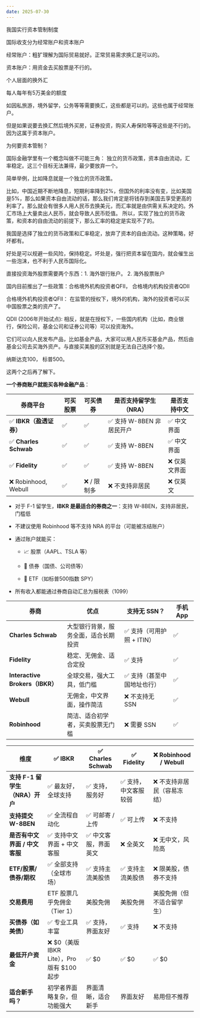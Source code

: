 ```yaml
---
date: 2025-07-30
---
```


我国实行资本管制制度


国际收支分为经常账户和资本账户

经常账户：粗犷理解为国际贸易就好。正常贸易需求换汇是可以的。

资本账户：用资金去买股票是不行的。

个人层面的换外汇

每人每年有5万美金的额度

如因私旅游，境外留学，公务等等需要换汇，这些都是可以的。这些也属于经常账户。

但是如果说要去换汇然后境外买房，证券投资，购买人寿保险等等这些是不行的。因为这属于资本账户。


为何要资本管制？

国际金融学里有一个概念叫做不可能三角：
独立的货币政策，资本自由流动，汇率稳定。这三个目标无法兼得，最少要放弃一个。

简单举例，比如降息就是一个独立的货币政策。

比如，中国近期不断地降息，短期利率降到2%，但国外的利率没有变，比如美国是5%，那么如果资本自由流动的话，那么我们肯定是将钱存到美国去享受更高的利率了。那么就会有很多人用人民币去换美元，而汇率就是由供需关系决定的。外汇市场上大量卖出人民币，就会导致人民币贬值。
所以，实现了独立的货币政策，和资本的自由流动的前提下，那么汇率的稳定是实现不了的。

我国是选择了独立的货币政策和汇率稳定，放弃了资本的自由流动。这种策略，好坏都有。

好处是可以规避一些风险，保持稳定。坏处是，强行把资本留在国内，就会催生出一些泡沫，也不利于人民币国际化。



直接投资海外股票需要两个东西：1. 海外银行账户。 2. 海外股票账户

国内目前推出了一些政策：合格境外机构投资者QFII， 合格境内机构投资者QDII

合格境外机构投资者QFII： 在监管的授权下，境外的机构，海外的投资者可以买中国股票之类的资产了。

QDII (2006年开始试点): 相反，就是在授权下，一些国内机构（比如，商业银行，保险公司，基金公司和证券公司等）可以投资海外。

它们可以向人民发布产品，比如基金产品，大家可以用人民币买基金产品，然后由基金公司去买海外资产。与直接买美股的区别就是无法自己选择个股。


纳斯达克100， 标普500。


这两个之后再了解下。



**一个券商账户就能买各种金融产品**：

|券商平台|可买股票|可买债券|是否支持留学生（NRA）|是否支持中文|
|---|---|---|---|---|
|✅ **IBKR（盈透证券）**|✅|✅|✅ 支持 W-8BEN 非居民开户|✅ 中文界面|
|✅ **Charles Schwab**|✅|✅|✅ 支持 W-8BEN|✅ 中文界面|
|✅ **Fidelity**|✅|✅|✅ 支持 W-8BEN|❌ 仅英文界面|
|❌ Robinhood, Webull|✅|❌ / 限制多|❌ 不支持非居民|❌ 仅英文|


- 对于 F-1 留学生，**IBKR 是最适合的券商之一**：支持 W-8BEN，支持非居民，门槛低
    
- 不建议使用 Robinhood 等不支持 NRA 的平台（可能被冻结账户）

- 通过账户就能买：
    
    - 📈 股票（AAPL、TSLA 等）
        
    - 🧾 债券（国债、公司债等）
        
    - 🧺 ETF（如标普500指数 SPY）
        
- 所有收入都能通过券商自动汇总为报税表（1099）


|券商|优点|支持无 SSN？|手机 App|
|---|---|---|---|
|**Charles Schwab**|大型银行背景，服务全面，适合长期投资|✅ 支持（可用护照 + ITIN）|✅|
|**Fidelity**|稳定、无佣金、适合定投|✅ 支持|✅|
|**Interactive Brokers（IBKR）**|全球交易，强大工具，低门槛|✅ 支持（甚至中国地址也行）|✅|
|**Webull**|无佣金，中文界面，操作简洁|❌ 不支持无 SSN|✅|
|**Robinhood**|简洁、适合初学者，买卖股票无门槛|❌ 需要 SSN|✅|

|维度|✅ **IBKR**|✅ **Charles Schwab**|✅ **Fidelity**|❌ **Robinhood / Webull**|
|---|---|---|---|---|
|**支持 F-1 留学生（NRA）开户**|✅ 最友好，全球支持|✅ 支持，服务好|✅ 支持，中文客服较弱|❌ 不支持非居民（容易冻结）|
|**支持提交 W-8BEN**|✅ 全流程自动化|✅ 可邮寄 / 上传|✅ 可上传|❌ 不支持|
|**是否有中文界面 / 中文客服**|✅ 支持中文界面 + 中文客服|✅ 中文客服，界面英文|❌ 全英文|❌ 无中文，风险高|
|**ETF/股票/债券/期权**|✅ 全部支持（全球市场）|✅ 支持主流美股债|✅ 支持主流美股债|❌ 限美股，债券不支持|
|**交易费用**|ETF 股票几乎免佣金（Tier 1）|美股免佣|美股免佣|美股免佣（但不适合留学生）|
|**买债券（如美债）**|✅ 专业工具丰富|✅ 支持，界面友好|✅ 支持|❌ 不支持|
|**最低开户资金**|❌ $0（美版 IBKR Lite），Pro版有 $100 起步|✅ $0|✅ $0|✅ $0|
|**适合新手吗？**|初学者界面略复杂，但功能强大|界面清晰，适合新手|界面友好|易用但不推荐|
